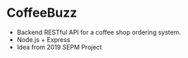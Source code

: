# CoffeeBuzz

- Backend RESTful API for a coffee shop ordering system.
- Node.js + Express
- Idea from 2019 SEPM Project
